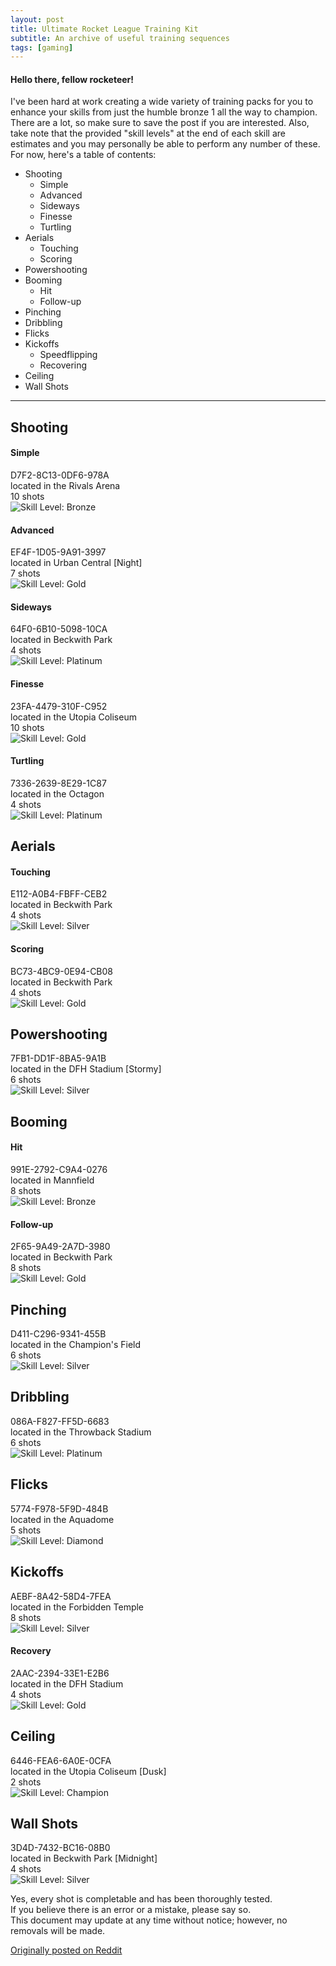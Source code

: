 ```yaml
---
layout: post
title: Ultimate Rocket League Training Kit
subtitle: An archive of useful training sequences
tags: [gaming]
---
```


#### Hello there, fellow rocketeer!
I've been hard at work creating a wide variety of training packs for you to enhance your skills from just the humble bronze 1 all the way to champion. There are a lot, so make sure to save the post if you are interested. Also, take note that the provided "skill levels" at the end of each skill are estimates and you may personally be able to perform any number of these. For now, here's a table of contents:

* Shooting
   * Simple
   * Advanced
   * Sideways
   * Finesse
   * Turtling
* Aerials
   * Touching
   * Scoring
* Powershooting
* Booming
   * Hit
   * Follow-up
* Pinching
* Dribbling
* Flicks
* Kickoffs
   * Speedflipping
   * Recovering
* Ceiling
* Wall Shots


___

## Shooting
#### Simple
D7F2-8C13-0DF6-978A  
located in the Rivals Arena  
10 shots  
![Skill Level: Bronze](/assets/img/embed/rl-bronze.png)

#### Advanced
EF4F-1D05-9A91-3997  
located in Urban Central [Night]  
7 shots  
![Skill Level: Gold](/assets/img/embed/rl-gold.png)

#### Sideways
64F0-6B10-5098-10CA  
located in Beckwith Park  
4 shots  
![Skill Level: Platinum](/assets/img/embed/rl-platinum.png)

#### Finesse
23FA-4479-310F-C952  
located in the Utopia Coliseum  
10 shots  
![Skill Level: Gold](/assets/img/embed/rl-gold.png)

#### Turtling
7336-2639-8E29-1C87  
located in the Octagon  
4 shots  
![Skill Level: Platinum](/assets/img/embed/rl-platinum.png)

## Aerials
#### Touching
E112-A0B4-FBFF-CEB2  
located in Beckwith Park  
4 shots  
![Skill Level: Silver](/assets/img/embed/rl-silver.png)

#### Scoring
BC73-4BC9-0E94-CB08  
located in Beckwith Park  
4 shots  
![Skill Level: Gold](/assets/img/embed/rl-gold.png)

## Powershooting
7FB1-DD1F-8BA5-9A1B  
located in the DFH Stadium [Stormy]  
6 shots  
![Skill Level: Silver](/assets/img/embed/rl-silver.png)

## Booming
#### Hit
991E-2792-C9A4-0276  
located in Mannfield  
8 shots  
![Skill Level: Bronze](/assets/img/embed/rl-bronze.png)

#### Follow-up
2F65-9A49-2A7D-3980  
located in Beckwith Park  
8 shots  
![Skill Level: Gold](/assets/img/embed/rl-gold.png)

## Pinching
D411-C296-9341-455B  
located in the Champion's Field  
6 shots  
![Skill Level: Silver](/assets/img/embed/rl-silver.png)

## Dribbling
086A-F827-FF5D-6683  
located in the Throwback Stadium  
6 shots  
![Skill Level: Platinum](/assets/img/embed/rl-platinum.png)

## Flicks
5774-F978-5F9D-484B  
located in the Aquadome  
5 shots  
![Skill Level: Diamond](/assets/img/embed/rl-diamond.png)

## Kickoffs
AEBF-8A42-58D4-7FEA  
located in the Forbidden Temple  
8 shots  
![Skill Level: Silver](/assets/img/embed/rl-silver.png)

#### Recovery
2AAC-2394-33E1-E2B6  
located in the DFH Stadium  
4 shots  
![Skill Level: Gold](/assets/img/embed/rl-gold.png)

## Ceiling
6446-FEA6-6A0E-0CFA  
located in the Utopia Coliseum [Dusk]  
2 shots  
![Skill Level: Champion](/assets/img/embed/rl-champion.png)

## Wall Shots
3D4D-7432-BC16-08B0  
located in Beckwith Park [Midnight]  
4 shots  
![Skill Level: Silver](/assets/img/embed/rl-silver.png)


Yes, every shot is completable and has been thoroughly tested.  
If you believe there is an error or a mistake, please say so.  
This document may update at any time without notice; however, no removals will be made.

<a href="https://www.reddit.com/r/RocketLeague/comments/k3lmkv/" title="Reddit"><i title="Originally on Reddit" class="fab fa-reddit-alien"></i> Originally posted on Reddit</a>
